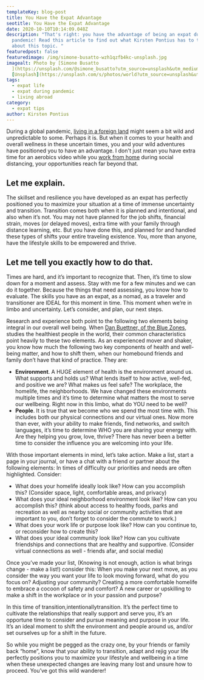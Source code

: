 ```yaml
---
templateKey: blog-post
title: You Have the Expat Advantage
seotitle: You Have the Expat Advantage
date: 2020-10-10T10:14:09.048Z
description: "That's right: you have the advantage of being an expat during this
  pandemic! Read this article to find out what Kirsten Pontius has to tell us
  about this topic. "
featuredpost: false
featuredimage: /img/simone-busatto-wzh1qzfb4kc-unsplash.jpg
imagealt: Photo by [Simone Busatto
  ](https://unsplash.com/@simone_busatto?utm_source=unsplash&utm_medium=referral&utm_content=creditCopyText)on
  [Unsplash](https://unsplash.com/s/photos/world?utm_source=unsplash&utm_medium=referral&utm_content=creditCopyText)
tags:
  - expat life
  - expat during pandemic
  - living abroad
category:
  - expat tips
author: Kirsten Pontius
---
```

During a global pandemic, [living in a foreign land](https://www.thexpatmagazine.com/blog/2018-03-28-the-top-8-countries-for-expats/) might seem a bit wild and unpredictable to some. Perhaps it is. But when it comes to your health and overall wellness in these uncertain times, you and your wild adventures have positioned you to have an advantage. I don't just mean you have extra time for an aerobics video while you [work from home](https://www.thexpatmagazine.com/blog/2020-03-23-how-to-work-from-home-and-be-productive/) during social distancing, your opportunities reach far beyond that.

## Let me explain.

The skillset and resilience you have developed as an expat has perfectly positioned you to maximize your situation at a time of immense uncertainty and transition. Transition comes both when it is planned and intentional, and also when it’s not. You may not have planned for the job shifts, financial strain, moves (or delayed moves), extra time with your family through distance learning, etc. But you have done this, and planned for and handled these types of shifts your entire traveling existence. You, more than anyone, have the lifestyle skills to be empowered and thrive.

## Let me tell you exactly how to do that.

Times are hard, and it’s important to recognize that. Then, it’s time to slow down for a moment and assess. Stay with me for a few minutes and we can do it together. Because the things that need assessing, you know how to evaluate. The skills you have as an expat, as a nomad, as a traveler and transitioner are IDEAL for this moment in time. This moment when we’re in limbo and uncertainty. Let’s consider, and plan, our next steps.

Research and experience both point to the following two elements being integral in our overall well being. When [Dan Buettner, of the Blue Zones, ](https://www.bluezones.com/dan-buettner/)studies the healthiest people in the world, their common characteristics point heavily to these two elements. As an experienced mover and shaker, you know how much the following two key components of health and well-being matter, and how to shift them, when our homebound friends and family don’t have that kind of practice. They are:

* **Environment**. A HUGE element of health is the environment around us. What supports and holds us? What lends itself to how active, well-fed, and positive we are? What makes us feel safe? The workplace, the homelife, the neighborhoods. We have changed these environments multiple times and it’s time to determine what matters the most to serve our wellbeing. Right now in this limbo, what do YOU need to be well?
* **People**. It is true that we become who we spend the most time with. This includes both our physical connections and our virtual ones. Now more than ever, with your ability to make friends, find networks, and switch languages, it’s time to determine WHO you are sharing your energy with. Are they helping you grow, love, thrive? There has never been a better time to consider the influence you are welcoming into your life.

With those important elements in mind, let’s take action. Make a list, start a page in your journal, or have a chat with a friend or partner about the following elements: In times of difficulty our priorities and needs are often highlighted. Consider:

* What does your homelife ideally look like? How can you accomplish this? (Consider space, light, comfortable areas, and privacy)
* What does your ideal neighborhood environment look like? How can you accomplish this? (think about access to healthy foods, parks and recreation as well as nearby social or community activities that are important to you, don’t forget to consider the commute to work.)
* What does your work life or purpose look like? How can you continue to, or reconsider how to create this?
* What does your ideal community look like? How can you cultivate friendships and connections that are healthy and supportive. (Consider virtual connections as well - friends afar, and social media)

Once you’ve made your list, (Knowing is not enough, action is what brings change - make a list!) consider this: When you make your next move, as you consider the way you want your life to look moving forward, what do you focus on? Adjusting your community? Creating a more comfortable homelife to embrace a cocoon of safety and comfort? A new career or upskilling to make a shift in the workplace or in your passion and purpose?

In this time of transition,intentionallytransition. It’s the perfect time to cultivate the relationships that really support and serve you, it’s an opportune time to consider and pursue meaning and purpose in your life. It’s an ideal moment to shift the environment and people around us, and/or set ourselves up for a shift in the future.

So while you might be pegged as the crazy one, by your friends or family back “home”, know that your ability to transition, adapt and rejig your life perfectly positions you to maximize your lifestyle and wellbeing in a time when these unexpected changes are leaving many lost and unsure how to proceed. You’ve got this wild wanderer!